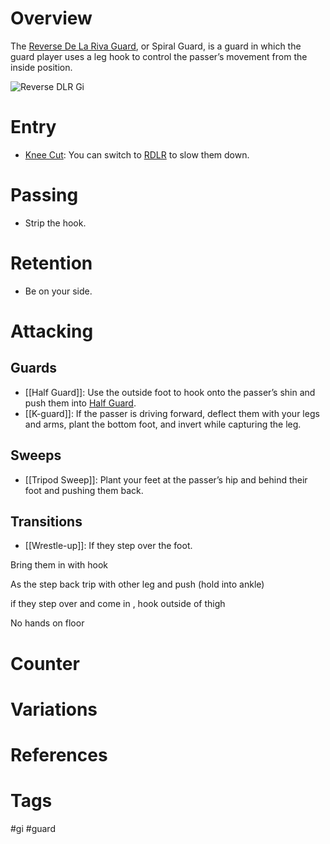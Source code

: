 # Overview
The <u>Reverse De La Riva Guard</u>, or Spiral Guard, is a guard in which the guard player uses a leg hook to control the passer’s movement from the inside position.

![Reverse DLR Gi](https://evolve-mma.com/wp-content/uploads/2022/01/reverse-de-la-riva-bjj.jpg)
# Entry
- [Knee Cut](obsidian://open?vault=Obsidian-BJJ-Notes&file=Guard%20Passes%2FKnee%20Cut): You can switch to <u>RDLR</u> to slow them down.
# Passing
- Strip the hook.
# Retention
- Be on your side.
# Attacking
## Guards
- [[Half Guard]]: Use the outside foot to hook onto the passer’s shin and push them into [Half Guard](obsidian://open?vault=Obsidian-BJJ-Notes&file=Guards%2FHalf%20Guard).
- [[K-guard]]: If the passer is driving forward, deflect them with your legs and arms, plant the bottom foot, and invert while capturing the leg.
## Sweeps
- [[Tripod Sweep]]: Plant your feet at the passer’s hip and behind their foot and pushing them back.
## Transitions
- [[Wrestle-up]]: If they step over the foot.

Bring them in with hook

As the step back trip with other leg and push (hold into ankle)

if they step over and come in , hook outside of thigh

No hands on floor
# Counter
# Variations
# References
# Tags
#gi #guard 